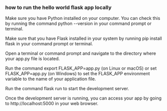 ### how to run the hello world flask app locally

Make sure you have Python installed on your computer. You can check this by running the command python --version in your command prompt or terminal.

Make sure that you have Flask installed in your system by running pip install flask in your command prompt or terminal.

Open a terminal or command prompt and navigate to the directory where your app.py file is located.

Run the command export FLASK_APP=app.py (on Linux or macOS) or set FLASK_APP=app.py (on Windows) to set the FLASK_APP environment variable to the name of your application file.

Run the command flask run to start the development server.

Once the development server is running, you can access your app by going to http://localhost:5000 in your web browser.
